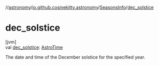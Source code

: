 //[astronomy](../../../index.md)/[io.github.cosinekitty.astronomy](../index.md)/[SeasonsInfo](index.md)/[dec_solstice](dec_solstice.md)

# dec_solstice

[jvm]\
val [dec_solstice](dec_solstice.md): [AstroTime](../-astro-time/index.md)

The date and time of the December solstice for the specified year.
